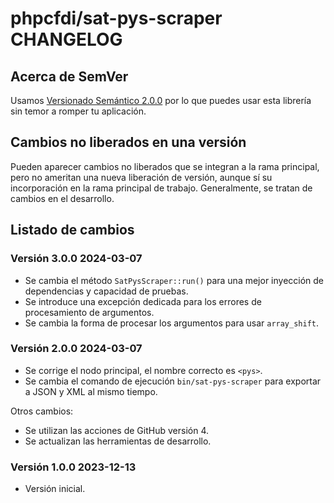 # phpcfdi/sat-pys-scraper CHANGELOG

## Acerca de SemVer

Usamos [Versionado Semántico 2.0.0](SEMVER.md) por lo que puedes usar esta librería sin temor a romper tu aplicación.

## Cambios no liberados en una versión

Pueden aparecer cambios no liberados que se integran a la rama principal, pero no ameritan una nueva liberación de
versión, aunque sí su incorporación en la rama principal de trabajo. Generalmente, se tratan de cambios en el desarrollo.

## Listado de cambios

### Versión 3.0.0 2024-03-07

- Se cambia el método `SatPysScraper::run()` para una mejor inyección de dependencias y capacidad de pruebas.
- Se introduce una excepción dedicada para los errores de procesamiento de argumentos.
- Se cambia la forma de procesar los argumentos para usar `array_shift`.

### Versión 2.0.0 2024-03-07

- Se corrige el nodo principal, el nombre correcto es `<pys>`.
- Se cambia el comando de ejecución `bin/sat-pys-scraper` para exportar a JSON y XML al mismo tiempo.

Otros cambios:

- Se utilizan las acciones de GitHub versión 4. 
- Se actualizan las herramientas de desarrollo.

### Versión 1.0.0 2023-12-13

- Versión inicial.
